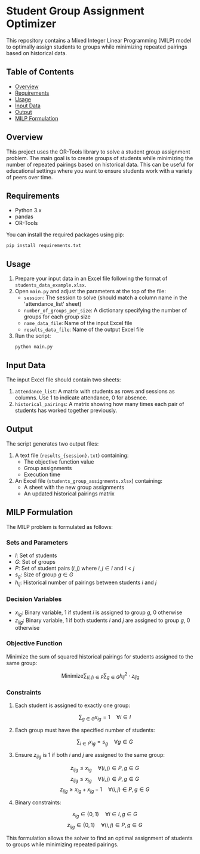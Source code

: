 # Student Group Assignment Optimizer

This repository contains a Mixed Integer Linear Programming (MILP) model to optimally assign students to groups while minimizing repeated pairings based on historical data.

## Table of Contents
- [Overview](#overview)
- [Requirements](#requirements)
- [Usage](#usage)
- [Input Data](#input-data)
- [Output](#output)
- [MILP Formulation](#milp-formulation)

## Overview

This project uses the OR-Tools library to solve a student group assignment problem. The main goal is to create groups of students while minimizing the number of repeated pairings based on historical data. This can be useful for educational settings where you want to ensure students work with a variety of peers over time.

## Requirements

- Python 3.x
- pandas
- OR-Tools

You can install the required packages using pip:

```
pip install requirements.txt
```

## Usage

1. Prepare your input data in an Excel file following the format of `students_data_example.xlsx`.
2. Open `main.py` and adjust the parameters at the top of the file:
   - `session`: The session to solve (should match a column name in the 'attendance_list' sheet)
   - `number_of_groups_per_size`: A dictionary specifying the number of groups for each group size
   - `name_data_file`: Name of the input Excel file
   - `results_data_file`: Name of the output Excel file
3. Run the script:
   ```
   python main.py
   ```

## Input Data

The input Excel file should contain two sheets:

1. `attendance_list`: A matrix with students as rows and sessions as columns. Use 1 to indicate attendance, 0 for absence.
2. `historical_pairings`: A matrix showing how many times each pair of students has worked together previously.

## Output

The script generates two output files:

1. A text file (`results_{session}.txt`) containing:
   - The objective function value
   - Group assignments
   - Execution time
2. An Excel file (`students_group_assignments.xlsx`) containing:
   - A sheet with the new group assignments
   - An updated historical pairings matrix

## MILP Formulation

The MILP problem is formulated as follows:

### Sets and Parameters

- $I$: Set of students
- $G$: Set of groups
- $P$: Set of student pairs $(i,j)$ where $i,j \in I$ and $i < j$
- $s_g$: Size of group $g \in G$
- $h_{ij}$: Historical number of pairings between students $i$ and $j$

### Decision Variables

- $x_{ig}$: Binary variable, 1 if student $i$ is assigned to group $g$, 0 otherwise
- $z_{ijg}$: Binary variable, 1 if both students $i$ and $j$ are assigned to group $g$, 0 otherwise

### Objective Function

Minimize the sum of squared historical pairings for students assigned to the same group:

$$
\text{Minimize} \sum_{(i,j) \in P} \sum_{g \in G} h_{ij}^2 \cdot z_{ijg}
$$

### Constraints

1. Each student is assigned to exactly one group:

   $$\sum_{g \in G} x_{ig} = 1 \quad \forall i \in I$$

2. Each group must have the specified number of students:

   $$\sum_{i \in I} x_{ig} = s_g \quad \forall g \in G$$

3. Ensure $z_{ijg}$ is 1 if both $i$ and $j$ are assigned to the same group:

   $$z_{ijg} \leq x_{ig} \quad \forall (i,j) \in P, g \in G$$
   $$z_{ijg} \leq x_{jg} \quad \forall (i,j) \in P, g \in G$$
   $$z_{ijg} \geq x_{ig} + x_{jg} - 1 \quad \forall (i,j) \in P, g \in G$$

4. Binary constraints:

   $$x_{ig} \in \{0,1\} \quad \forall i \in I, g \in G$$
   $$z_{ijg} \in \{0,1\} \quad \forall (i,j) \in P, g \in G$$

This formulation allows the solver to find an optimal assignment of students to groups while minimizing repeated pairings.

